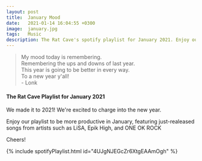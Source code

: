 ```yaml
---
layout: post
title:  January Mood
date:   2021-01-14 16:04:55 +0300
image:  january.jpg
tags:   Music
description: The Rat Cave's spotify playlist for January 2021. Enjoy our curated playlist to celebrate the start of a year. Featured artists include LiSA, Epik High, and ONE OK ROCK.  
---
```


> My mood today is remembering. <br>Remembering the ups and downs of last year. <br>This year is going to be better in every way. <br>To a new year y'all! <br>- Lonk


#### The Rat Cave Playlist for January 2021

We made it to 2021! We're excited to charge into the new year. 

Enjoy our playlist to be more productive in January, featuring just-realeased songs from artists such as LiSA, Epik High, and ONE OK ROCK  

Cheers!

{% include spotifyPlaylist.html id="4UJgNJEGcZr6XtgEAAmOgh" %}